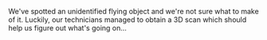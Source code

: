 We've spotted an unidentified flying object and we're not sure what to make of it. Luckily, our technicians managed to obtain a 3D scan which should help us figure out what's going on...
